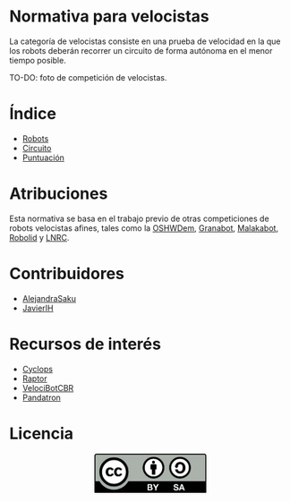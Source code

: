 # Normativa para velocistas
La categoría de velocistas consiste en una prueba de velocidad en la que los robots deberán recorrer un circuito de forma autónoma en el menor tiempo posible.

TO-DO: foto de competición de velocistas.

# Índice

 - [Robots](robots.md)
 - [Circuito](circuito.md)
 - [Puntuación](combates.md)


# Atribuciones

Esta normativa se basa en el trabajo previo de otras competiciones de robots velocistas afines, tales como la [OSHWDem](https://oshwdem.org/), [Granabot](http://www.granabot.es/), [Malakabot](http://malakabot.com/), [Robolid](http://robolid.es/) y [LNRC](http://lnrc.es/).

# Contribuidores

 - [AlejandraSaku](https://github.com/AlejandraSaku)
 - [JavierIH](https://github.com/JavierIH)

# Recursos de interés

 - [Cyclops](https://github.com/Resaj/cyclops-project)
 - [Raptor](https://bricolabs.cc/wiki/proyectos/raptor)
 - [VelociBotCBR](http://www.cantabrobots.es/?page_id=179)
 - [Pandatron](https://github.com/JavierIH/pandatron)

# Licencia

<p align="center"><img src="images/by-sa.png" width="200" align = "center"></p>
